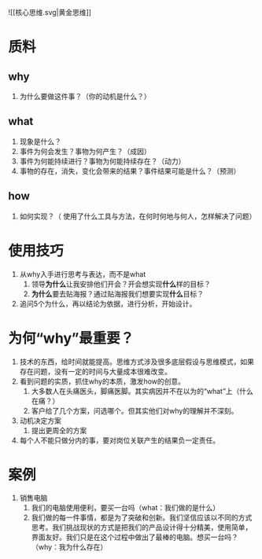 ![[核心思维.svg|黄金思维]]
# 质料
## why
1. 为什么要做这件事？（你的动机是什么？）
## what
1. 现象是什么？
2. 事件为何会发生？事物为何产生？（成因）
3. 事件为何能持续进行？事物为何能持续存在？（动力）
4. 事物的存在，消失，变化会带来的结果？事件结果可能是什么？（预测）
## how
1. 如何实现？（ 使用了什么工具与方法，在何时何地与何人，怎样解决了问题）
# 使用技巧
1. 从why入手进行思考与表达，而不是what
	1. 领导**为什么**让我安排他们开会？开会想实现**什么**样的目标？
	2. **为什么**要去贴海报？通过贴海报我们想要实现**什么**目标？
2. 追问5个为什么，再以结论为依据，进行分析，开始设计。
# 为何“why”最重要？
1. 技术的东西，给时间就能提高。思维方式涉及很多底层假设与思维模式，如果存在问题，没有一定的时间与大量成本很难改变。
2. 看到问题的实质，抓住why的本质，激发how的创意。
	1. 大多数人在头痛医头，脚痛医脚。其实病因并不在以为的“what”上（什么在痛？）
	2. 客户给了几个方案，问选哪个。但其实他们对why的理解并不深刻。
3. 动机决定方案
	1. 提出更周全的方案
4. 每个人不能只做分内的事，要对岗位关联产生的结果负一定责任。
# 案例
1. 销售电脑
	1. 我们的电脑使用便利，要买一台吗（what：我们做的是什么）
	2. 我们做的每一件事情，都是为了突破和创新。我们坚信应该以不同的方式思考。我们挑战现状的方式是把我们的产品设计得十分精美，使用简单，界面友好。我们只是在这个过程中做出了最棒的电脑。想买一台吗？（why：我为什么存在）